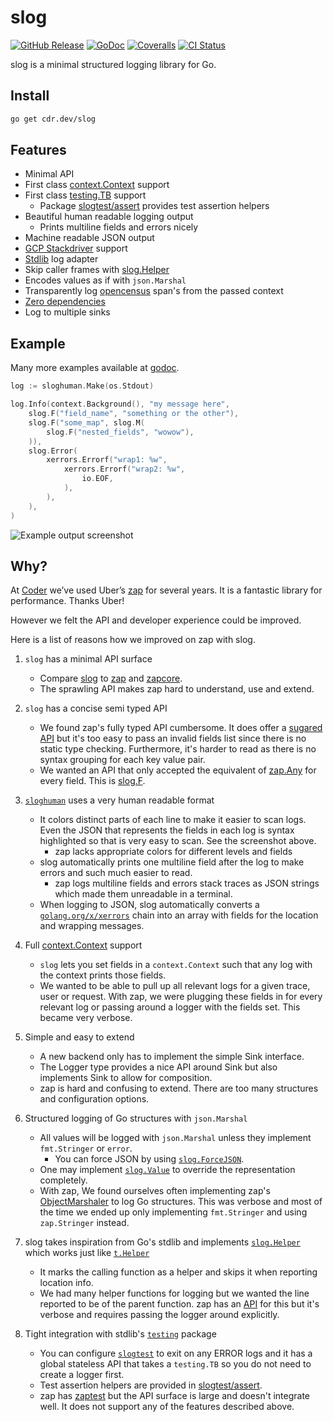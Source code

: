 # slog

[![GitHub Release](https://img.shields.io/github/v/release/cdr/slog?color=6b9ded&sort=semver)](https://github.com/cdr/slog/releases)
[![GoDoc](https://godoc.org/cdr.dev/slog?status.svg)](https://godoc.org/cdr.dev/slog)
[![Coveralls](https://img.shields.io/coveralls/github/cdr/slog?color=65d6a4)](https://coveralls.io/github/cdr/slog)
[![CI Status](https://github.com/cdr/slog/workflows/ci/badge.svg)](https://github.com/cdr/slog/actions)

slog is a minimal structured logging library for Go.

## Install

```bash
go get cdr.dev/slog
```

## Features

- Minimal API
- First class [context.Context](https://blog.golang.org/context) support
- First class [testing.TB](https://godoc.org/cdr.dev/slog/sloggers/slogtest) support
  - Package [slogtest/assert](https://godoc.org/cdr.dev/slog/sloggers/slogtest/assert) provides test assertion helpers
- Beautiful human readable logging output
    - Prints multiline fields and errors nicely
- Machine readable JSON output
- [GCP Stackdriver](https://godoc.org/cdr.dev/slog/sloggers/slogstackdriver) support
- [Stdlib](https://godoc.org/cdr.dev/slog#Stdlib) log adapter
- Skip caller frames with [slog.Helper](https://godoc.org/cdr.dev/slog#Helper)
- Encodes values as if with `json.Marshal`
- Transparently log [opencensus](https://godoc.org/go.opencensus.io/trace) span's from the passed context
- [Zero dependencies](https://godoc.org/cdr.dev/slog?imports)
- Log to multiple sinks

## Example

Many more examples available at [godoc](https://godoc.org/cdr.dev/slog#pkg-examples).

```go
log := sloghuman.Make(os.Stdout)

log.Info(context.Background(), "my message here",
    slog.F("field_name", "something or the other"),
    slog.F("some_map", slog.M(
        slog.F("nested_fields", "wowow"),
    )),
    slog.Error(
        xerrors.Errorf("wrap1: %w",
            xerrors.Errorf("wrap2: %w",
                io.EOF,
            ),
        ),
    ),
)
```

![Example output screenshot](https://i.imgur.com/7MJM0VE.png)

## Why?

At [Coder](https://github.com/cdr) we’ve used Uber’s [zap](https://github.com/uber-go/zap) for several years.
It is a fantastic library for performance. Thanks Uber!

However we felt the API and developer experience could be improved. 

Here is a list of reasons how we improved on zap with slog.

1. `slog` has a minimal API surface
    - Compare [slog](https://godoc.org/cdr.dev/slog) to [zap](https://godoc.org/go.uber.org/zap) and
      [zapcore](https://godoc.org/go.uber.org/zap/zapcore).
    - The sprawling API makes zap hard to understand, use and extend.

1. `slog` has a concise semi typed API
    - We found zap's fully typed API cumbersome. It does offer a
      [sugared API](https://godoc.org/go.uber.org/zap#hdr-Choosing_a_Logger)
      but it's too easy to pass an invalid fields list since there is no static type checking.
      Furthermore, it's harder to read as there is no syntax grouping for each key value pair.
    - We wanted an API that only accepted the equivalent of [zap.Any](https://godoc.org/go.uber.org/zap#Any)
      for every field. This is [slog.F](https://godoc.org/cdr.dev/slog#F).

1. [`sloghuman`](https://godoc.org/cdr.dev/slog/sloggers/sloghuman) uses a very human readable format
    - It colors distinct parts of each line to make it easier to scan logs. Even the JSON that represents
    the fields in each log is syntax highlighted so that is very easy to scan. See the screenshot above.
        - zap lacks appropriate colors for different levels and fields
    - slog automatically prints one multiline field after the log to make errors and such much easier to read.
        - zap logs multiline fields and errors stack traces as JSON strings which made them unreadable in a terminal.
    - When logging to JSON, slog automatically converts a [`golang.org/x/xerrors`](https://golang.org/x/xerrors) chain
    into an array with fields for the location and wrapping messages.

1. Full [context.Context](https://blog.golang.org/context) support
    - `slog` lets you set fields in a `context.Context` such that any log with the context prints those fields.
    - We wanted to be able to pull up all relevant logs for a given trace, user or request. With zap, we were plugging
      these fields in for every relevant log or passing around a logger with the fields set. This became very verbose.

1. Simple and easy to extend
    - A new backend only has to implement the simple Sink interface.
    - The Logger type provides a nice API around Sink but also implements
      Sink to allow for composition.
    - zap is hard and confusing to extend. There are too many structures and configuration options.

1. Structured logging of Go structures with `json.Marshal`
    - All values will be logged with `json.Marshal` unless they implement `fmt.Stringer` or `error`.
        - You can force JSON by using [`slog.ForceJSON`](https://godoc.org/cdr.dev/slog#ForceJSON). 
    - One may implement [`slog.Value`](https://godoc.org/cdr.dev/slog#Value) to override the representation completely.
    - With zap, We found ourselves often implementing zap's
      [ObjectMarshaler](https://godoc.org/go.uber.org/zap/zapcore#ObjectMarshaler) to log Go structures. This was
      verbose and most of the time we ended up only implementing `fmt.Stringer` and using `zap.Stringer` instead.

1. slog takes inspiration from Go's stdlib and implements [`slog.Helper`](https://godoc.org/cdr.dev/slog#Helper)
   which works just like [`t.Helper`](https://golang.org/pkg/testing/#T.Helper)
    - It marks the calling function as a helper and skips it when reporting location info.
    - We had many helper functions for logging but we wanted the line reported to be of the parent function.
      zap has an [API](https://godoc.org/go.uber.org/zap#AddCallerSkip) for this but it's verbose and requires
      passing the logger around explicitly.

1. Tight integration with stdlib's [`testing`](https://golang.org/pkg/testing) package
    - You can configure [`slogtest`](https://godoc.org/cdr.dev/slog/sloggers/slogtest) to exit on any ERROR logs
      and it has a global stateless API that takes a `testing.TB` so you do not need to create a logger first.
    - Test assertion helpers are provided in [slogtest/assert](https://godoc.org/cdr.dev/slog/sloggers/slogtest/assert). 
    - zap has [zaptest](https://godoc.org/go.uber.org/zap/zaptest) but the API surface is large and doesn't
      integrate well. It does not support any of the features described above.
